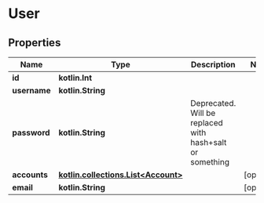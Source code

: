 
# User

## Properties
Name | Type | Description | Notes
------------ | ------------- | ------------- | -------------
**id** | **kotlin.Int** |  | 
**username** | **kotlin.String** |  | 
**password** | **kotlin.String** | Deprecated. Will be replaced with hash+salt or something | 
**accounts** | [**kotlin.collections.List&lt;Account&gt;**](Account.md) |  |  [optional]
**email** | **kotlin.String** |  |  [optional]



